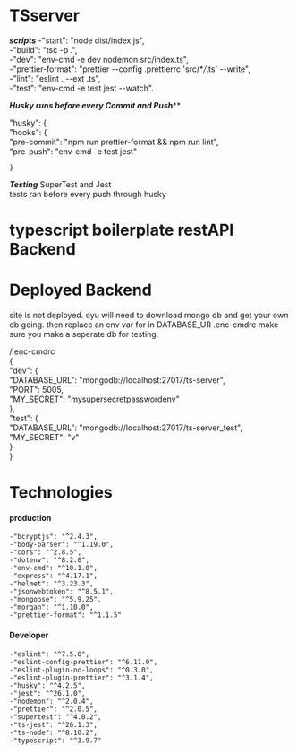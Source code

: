 # TSserver


***scripts***
    -"start": "node dist/index.js",  
    -"build": "tsc -p .",   
    -"dev": "env-cmd -e dev nodemon src/index.ts",  
    -"prettier-format": "prettier --config .prettierrc 'src/\**/*\.ts' --write",  
    -"lint": "eslint . --ext .ts",  
    -"test": "env-cmd -e test jest --watch". 
    
    

***Husky runs before every Commit and Push*****

"husky": {   
    "hooks": {  
      "pre-commit": "npm run prettier-format && npm run lint",  
      "pre-push": "env-cmd -e test jest"  
      
    }
    
 ***Testing***
 SuperTest and Jest  
 tests ran before every push through husky  




# typescript boilerplate restAPI Backend


# Deployed Backend
 site is not deployed. oyu will need to download mongo db and get your own db going. then replace
 an env var for in DATABASE_UR .enc-cmdrc
 make sure you make a seperate db for testing.
 
 /.enc-cmdrc    
 {     
    "dev": {     
        "DATABASE_URL": "mongodb://localhost:27017/ts-server",     
        "PORT": 5005,     
        "MY_SECRET": "mysupersecretpasswordenv"     
    },     
    "test": {     
        "DATABASE_URL": "mongodb://localhost:27017/ts-server_test",     
        "MY_SECRET": "v"     
    }     
}     


# Technologies

#### production

    -"bcryptjs": "^2.4.3",     
    -"body-parser": "^1.19.0",     
    -"cors": "^2.8.5",     
    -"dotenv": "^8.2.0",          
    -"env-cmd": "^10.1.0",     
    -"express": "^4.17.1",     
    -"helmet": "^3.23.3",     
    -"jsonwebtoken": "^8.5.1",     
    -"mongoose": "^5.9.25",     
    -"morgan": "^1.10.0",     
    -"prettier-format": "^1.1.5"     


#### Developer


    -"eslint": "^7.5.0",     
    -"eslint-config-prettier": "^6.11.0",     
    -"eslint-plugin-no-loops": "^0.3.0",     
    -"eslint-plugin-prettier": "^3.1.4",     
    -"husky": "^4.2.5",     
    -"jest": "^26.1.0",     
    -"nodemon": "^2.0.4",     
    -"prettier": "^2.0.5",     
    -"supertest": "^4.0.2",     
    -"ts-jest": "^26.1.3",     
    -"ts-node": "^8.10.2",     
    -"typescript": "^3.9.7"     
